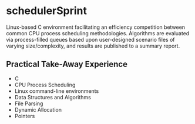 # schedulerSprint
Linux-based C environment facilitating an efficiency competition between common CPU process scheduling methodologies. Algorithms are evaluated via process-filled queues based upon user-designed scenario files of varying size/complexity, and results are published to a summary report.  


## Practical Take-Away Experience
* C
* CPU Process Scheduling
* Linux command-line environments
* Data Structures and Algorithms
* File Parsing
* Dynamic Allocation
* Pointers
